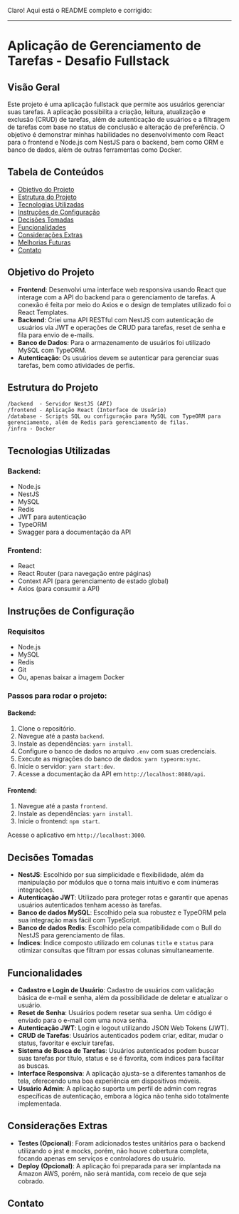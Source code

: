 Claro! Aqui está o README completo e corrigido:

---

# Aplicação de Gerenciamento de Tarefas - Desafio Fullstack

## Visão Geral

Este projeto é uma aplicação fullstack que permite aos usuários gerenciar suas tarefas. A aplicação possibilita a criação, leitura, atualização e exclusão (CRUD) de tarefas, além de autenticação de usuários e a filtragem de tarefas com base no status de conclusão e alteração de preferência. O objetivo é demonstrar minhas habilidades no desenvolvimento com React para o frontend e Node.js com NestJS para o backend, bem como ORM e banco de dados, além de outras ferramentas como Docker.

## Tabela de Conteúdos

- [Objetivo do Projeto](#objetivo-do-projeto)
- [Estrutura do Projeto](#estrutura-do-projeto)
- [Tecnologias Utilizadas](#tecnologias-utilizadas)
- [Instruções de Configuração](#instruções-de-configuração)
- [Decisões Tomadas](#decisões-tomadas)
- [Funcionalidades](#funcionalidades)
- [Considerações Extras](#considerações-extras)
- [Melhorias Futuras](#melhorias-futuras)
- [Contato](#contato)

## Objetivo do Projeto

- **Frontend**: Desenvolvi uma interface web responsiva usando React que interage com a API do backend para o gerenciamento de tarefas. A conexão é feita por meio do Axios e o design de templates utilizado foi o React Templates.
- **Backend**: Criei uma API RESTful com NestJS com autenticação de usuários via JWT e operações de CRUD para tarefas, reset de senha e fila para envio de e-mails.
- **Banco de Dados**: Para o armazenamento de usuários foi utilizado MySQL com TypeORM.
- **Autenticação**: Os usuários devem se autenticar para gerenciar suas tarefas, bem como atividades de perfis.

## Estrutura do Projeto

```
/backend  - Servidor NestJS (API)
/frontend - Aplicação React (Interface de Usuário)
/database - Scripts SQL ou configuração para MySQL com TypeORM para gerenciamento, além de Redis para gerenciamento de filas.
/infra - Docker
```

## Tecnologias Utilizadas

### Backend:

- Node.js
- NestJS
- MySQL
- Redis
- JWT para autenticação
- TypeORM
- Swagger para a documentação da API

### Frontend:

- React
- React Router (para navegação entre páginas)
- Context API (para gerenciamento de estado global)
- Axios (para consumir a API)

## Instruções de Configuração

### Requisitos

- Node.js
- MySQL
- Redis
- Git
- Ou, apenas baixar a imagem Docker

### Passos para rodar o projeto:

#### Backend:

1. Clone o repositório.
2. Navegue até a pasta `backend`.
3. Instale as dependências: `yarn install`.
4. Configure o banco de dados no arquivo `.env` com suas credenciais.
5. Execute as migrações do banco de dados: `yarn typeorm:sync`.
6. Inicie o servidor: `yarn start:dev`.
7. Acesse a documentação da API em `http://localhost:8080/api`.

#### Frontend:

1. Navegue até a pasta `frontend`.
2. Instale as dependências: `yarn install`.
3. Inicie o frontend: `npm start`.

Acesse o aplicativo em `http://localhost:3000`.

## Decisões Tomadas

- **NestJS**: Escolhido por sua simplicidade e flexibilidade, além da manipulação por módulos que o torna mais intuitivo e com inúmeras integrações.
- **Autenticação JWT**: Utilizado para proteger rotas e garantir que apenas usuários autenticados tenham acesso às tarefas.
- **Banco de dados MySQL**: Escolhido pela sua robustez e TypeORM pela sua integração mais fácil com TypeScript.
- **Banco de dados Redis**: Escolhido pela compatibilidade com o Bull do NestJS para gerenciamento de filas.
- **Índices**: Índice composto utilizado em colunas `title` e `status` para otimizar consultas que filtram por essas colunas simultaneamente.

## Funcionalidades

- **Cadastro e Login de Usuário**: Cadastro de usuários com validação básica de e-mail e senha, além da possibilidade de deletar e atualizar o usuário.
- **Reset de Senha**: Usuários podem resetar sua senha. Um código é enviado para o e-mail com uma nova senha.
- **Autenticação JWT**: Login e logout utilizando JSON Web Tokens (JWT).
- **CRUD de Tarefas**: Usuários autenticados podem criar, editar, mudar o status, favoritar e excluir tarefas.
- **Sistema de Busca de Tarefas**: Usuários autenticados podem buscar suas tarefas por título, status e se é favorita, com índices para facilitar as buscas.
- **Interface Responsiva**: A aplicação ajusta-se a diferentes tamanhos de tela, oferecendo uma boa experiência em dispositivos móveis.
- **Usuário Admin**: A aplicação suporta um perfil de admin com regras específicas de autenticação, embora a lógica não tenha sido totalmente implementada.

## Considerações Extras

- **Testes (Opcional)**: Foram adicionados testes unitários para o backend utilizando o jest e mocks, porém, não houve cobertura completa, focando apenas em serviços e controladores do usuário.
- **Deploy (Opcional)**: A aplicação foi preparada para ser implantada na Amazon AWS, porém, não será mantida, com receio de que seja cobrado.

## Contato
